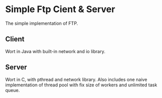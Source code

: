 # Simple Ftp Cient & Server

The simple implementation of FTP.

## Client

Wort in Java with built-in network and io library.

## Server

Wort in C, with pthread and network library. Also includes one naive implementation of thread pool with fix size of workers and unlimited task queue.

